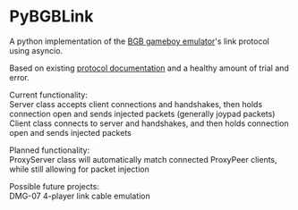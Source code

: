 # PyBGBLink
A python implementation of the [BGB gameboy emulator](https://bgb.bircd.org/)'s link protocol using asyncio.  
 
Based on existing [protocol documentation](https://bgb.bircd.org/bgblink.html) and a healthy amount of trial and error.  

Current functionality:  
Server class accepts client connections and handshakes, then holds connection open and sends injected packets (generally joypad packets)  
Client class connects to server and handshakes, and then holds connection open and sends injected packets  

Planned functionality:  
ProxyServer class will automatically match connected ProxyPeer clients, while still allowing for packet injection  
  
Possible future projects:  
DMG-07 4-player link cable emulation 
